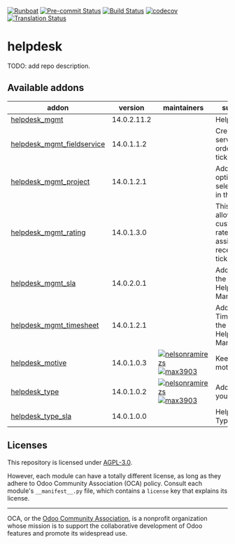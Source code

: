 
[![Runboat](https://img.shields.io/badge/runboat-Try%20me-875A7B.png)](https://runboat.odoo-community.org/builds?repo=OCA/helpdesk&target_branch=14.0)
[![Pre-commit Status](https://github.com/OCA/helpdesk/actions/workflows/pre-commit.yml/badge.svg?branch=14.0)](https://github.com/OCA/helpdesk/actions/workflows/pre-commit.yml?query=branch%3A14.0)
[![Build Status](https://github.com/OCA/helpdesk/actions/workflows/test.yml/badge.svg?branch=14.0)](https://github.com/OCA/helpdesk/actions/workflows/test.yml?query=branch%3A14.0)
[![codecov](https://codecov.io/gh/OCA/helpdesk/branch/14.0/graph/badge.svg)](https://codecov.io/gh/OCA/helpdesk)
[![Translation Status](https://translation.odoo-community.org/widgets/helpdesk-14-0/-/svg-badge.svg)](https://translation.odoo-community.org/engage/helpdesk-14-0/?utm_source=widget)

<!-- /!\ do not modify above this line -->

# helpdesk

TODO: add repo description.

<!-- /!\ do not modify below this line -->

<!-- prettier-ignore-start -->

[//]: # (addons)

Available addons
----------------
addon | version | maintainers | summary
--- | --- | --- | ---
[helpdesk_mgmt](helpdesk_mgmt/) | 14.0.2.11.2 |  | Helpdesk
[helpdesk_mgmt_fieldservice](helpdesk_mgmt_fieldservice/) | 14.0.1.1.2 |  | Create service orders from a ticket
[helpdesk_mgmt_project](helpdesk_mgmt_project/) | 14.0.1.2.1 |  | Add the option to select project in the tickets.
[helpdesk_mgmt_rating](helpdesk_mgmt_rating/) | 14.0.1.3.0 |  | This module allows customer to rate the assistance received on a ticket.
[helpdesk_mgmt_sla](helpdesk_mgmt_sla/) | 14.0.2.0.1 |  | Add SLA to the tickets for Helpdesk Management.
[helpdesk_mgmt_timesheet](helpdesk_mgmt_timesheet/) | 14.0.1.2.1 |  | Add HR Timesheet to the tickets for Helpdesk Management.
[helpdesk_motive](helpdesk_motive/) | 14.0.1.0.3 | [![nelsonramirezs](https://github.com/nelsonramirezs.png?size=30px)](https://github.com/nelsonramirezs) [![max3903](https://github.com/max3903.png?size=30px)](https://github.com/max3903) | Keep the motive
[helpdesk_type](helpdesk_type/) | 14.0.1.0.2 | [![nelsonramirezs](https://github.com/nelsonramirezs.png?size=30px)](https://github.com/nelsonramirezs) [![max3903](https://github.com/max3903.png?size=30px)](https://github.com/max3903) | Add a type to your tickets
[helpdesk_type_sla](helpdesk_type_sla/) | 14.0.1.0.0 |  | Helpdesk Type SLA

[//]: # (end addons)

<!-- prettier-ignore-end -->

## Licenses

This repository is licensed under [AGPL-3.0](LICENSE).

However, each module can have a totally different license, as long as they adhere to Odoo Community Association (OCA)
policy. Consult each module's `__manifest__.py` file, which contains a `license` key
that explains its license.

----
OCA, or the [Odoo Community Association](http://odoo-community.org/), is a nonprofit
organization whose mission is to support the collaborative development of Odoo features
and promote its widespread use.
